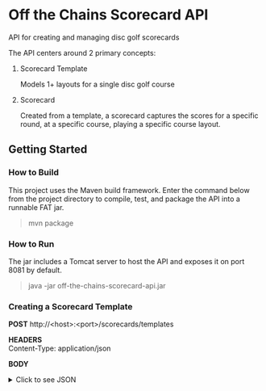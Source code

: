 # Off the Chains Scorecard API
API for creating and managing disc golf scorecards

The API centers around 2 primary concepts:
1. Scorecard Template

   Models 1+ layouts for a single disc golf course
    
2. Scorecard

   Created from a template, a scorecard captures the scores for a specific round,
   at a specific course, playing a specific course layout.
   
## Getting Started
### How to Build
This project uses the Maven build framework. Enter the command below from the project 
directory to compile, test, and package the API into a runnable FAT jar.

> mvn package

### How to Run
The jar includes a Tomcat server to host the API and exposes it
on port 8081 by default.

> java -jar off-the-chains-scorecard-api.jar

### Creating a Scorecard Template
**POST** http://\<host>:\<port>/scorecards/templates

**HEADERS** <br/>
Content-Type: application/json

**BODY** <br/>
<details>
<summary>Click to see JSON</summary>
<p>

```json
{
  "courseName": "Central Park",
  "holes": [
    {
      "holeNumber": 1,
      "teePositions": [
        {
          "description": "RED",
          "distance": 233,
          "par": 3
        }
      ]
    },
    {
      "holeNumber": 2,
      "teePositions": [
        {
          "description": "RED",
          "distance": 339,
          "par": 3
        }
      ]
    },
    {
      "holeNumber": 3,
      "teePositions": [
        {
          "description": "RED",
          "distance": 107,
          "par": 3
        }
      ]
    },
    {
      "holeNumber": 4,
      "teePositions": [
        {
          "description": "RED",
          "distance": 329,
          "par": 3
        }
      ]
    },
    {
      "holeNumber": 5,
      "teePositions": [
        {
          "description": "RED",
          "distance": 265,
          "par": 3
        }
      ]
    },
    {
      "holeNumber": 6,
      "teePositions": [
        {
          "description": "RED",
          "distance": 292,
          "par": 3
        }
      ]
    },
    {
      "holeNumber": 7,
      "teePositions": [
        {
          "description": "RED",
          "distance": 384,
          "par": 4
        }
      ]
    },
    {
      "holeNumber": 8,
      "teePositions": [
        {
          "description": "RED",
          "distance": 221,
          "par": 3
        }
      ]
    },
    {
      "holeNumber": 9,
      "teePositions": [
        {
          "description": "RED",
          "distance": 322,
          "par": 3
        }
      ]
    },
    {
      "holeNumber": 10,
      "teePositions": [
        {
          "description": "RED",
          "distance": 341,
          "par": 3
        }
      ]
    }
  ]
}
```

</p>
</details>

